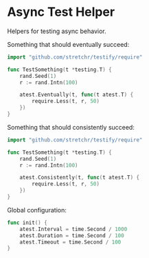 # Async Test Helper

Helpers for testing async behavior.

Something that should eventually succeed:

```go
import "github.com/stretchr/testify/require"

func TestSomething(t *testing.T) {
	rand.Seed(1)
	r := rand.Intn(100)

	atest.Eventually(t, func(t atest.T) {
		require.Less(t, r, 50)
	})
}
```

Something that should consistently succeed:

```go
import "github.com/stretchr/testify/require"

func TestSomething(t *testing.T) {
	rand.Seed(1)
	r := rand.Intn(100)

	atest.Consistently(t, func(t atest.T) {
		require.Less(t, r, 50)
	})
}
```

Global configuration:

```go
func init() {
	atest.Interval = time.Second / 1000
	atest.Duration = time.Second / 100
	atest.Timeout = time.Second / 100
}
```

